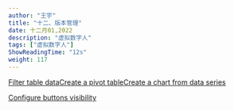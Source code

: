 ```yaml
---
author: "王宇"
title: "十二、版本管理"
date: 十二月01,2022
description: "虚拟数字人"
tags: ["虚拟数字人"]
ShowReadingTime: "12s"
weight: 117
---
```

[Filter table data](#)[Create a pivot table](#)[Create a chart from data series](#)

[Configure buttons visibility](/users/tfac-settings.action)